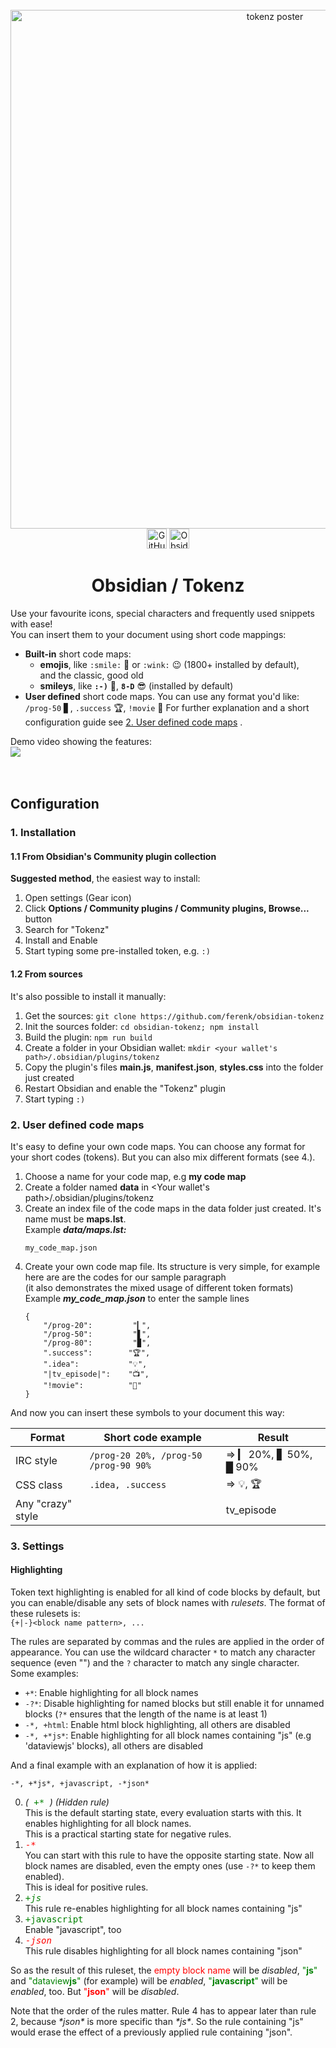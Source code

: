 <head>
  <link rel="canonical" href="https://obsidian-tokenz.ferenk.dev/" />
</head>
<div align="center" class="hide_on_gh-pages">
  <br>
  <a href="https://github.com/ferenk/obsidian-tokenz">
    <img alt="tokenz poster" src="https://ferenk.github.io/obsidian-tokenz/docs/img/tokenz_poster.jpg" width="830">
  </a>
</div>
<div>
</div>
<div style="text-align: center;">
<img alt="GitHub manifest version" src="https://img.shields.io/github/manifest-json/v/ferenk/obsidian-tokenz?style=flat&logo=github" height=32px>
<img alt="Obsidian downloads" src="https://img.shields.io/github/downloads/ferenk/obsidian-tokenz/main.js?style=flat&logo=obsidian" height=32px>
</div>
<div align="center" class="hide_on_gh-pages">
  <h1>Obsidian / Tokenz</h1>
</div>

Use your favourite icons, special characters and frequently used snippets with ease!  
You can insert them to your document using short code mappings:

- **Built-in** short code maps:  
	- **emojis**, like ``:smile:`` 🙂 or ``:wink:`` 😉 (1800+ installed by default),  
		and the classic, good old  
	- **smileys**, like **``:-)``** 🙂, **``8-D``** 😎 (installed by default)
- **User defined** short code maps. You can use any format you'd like:
	``/prog-50``  ▋, ``.success`` 🏆,  ``!movie`` 🎥
	For further explanation and a short configuration guide see [2. User defined code maps](#2-user-defined-code-maps) .  

Demo video showing the features:<br>
<img align="center" src="https://github.com/user-attachments/assets/6e20d9ea-bb23-4082-ba0b-686987a4d989">
<br><br><br>
## Configuration

### 1. Installation
#### 1.1 From Obsidian's Community plugin collection
**Suggested method**, the easiest way to install:
1. Open settings (Gear icon)
2. Click **Options / Community plugins / Community plugins, Browse...** button
3. Search for "Tokenz"
4. Install and Enable
5. Start typing some pre-installed token, e.g. ``:)``
#### 1.2 From sources
It's also possible to install it manually:  
1. Get the sources: ``git clone https://github.com/ferenk/obsidian-tokenz``  
2. Init the sources folder: ``cd obsidian-tokenz; npm install``  
3. Build the plugin: ``npm run build``  
4. Create a folder in your Obsidian wallet: ``mkdir <your wallet's path>/.obsidian/plugins/tokenz``  
5. Copy the plugin's files **main.js**, **manifest.json**, **styles.css** into the folder just created  
6. Restart Obsidian and enable the "Tokenz" plugin  
7. Start typing ``:)``

### 2. User defined code maps
It's easy to define your own code maps. You can choose any format for your short codes (tokens). But you can also mix different formats (see 4.).  
1. Choose a name for your code map, e.g **my code map**  
2. Create a folder named **data** in <Your wallet's path>/.obsidian/plugins/tokenz
3. Create an index file of the code maps in the data folder just created. It's name must be **maps.lst**.  
   Example ***data/maps.lst:***
   ```
   my_code_map.json
   ```
4. Create your own code map file. Its structure is very simple, for example here are are the codes for our sample paragraph<br>(it also demonstrates the mixed usage of different token formats)  
   Example ***my_code_map.json*** to enter the sample lines
   ```
   {
       "/prog-20":         "▎",
       "/prog-50":         "▋",
       "/prog-80":         "▉",
       ".success":        "🏆",
       ".idea":           "💡",
       "|tv_episode|":    "📺",
       "!movie":          "🎥"
   }
   ```

And now you can insert these symbols to your document this way:

| Format            | Short code example                           |   Result               |
| ----------------- | -------------------------------------------- | ---------------------- |
| IRC style         | ``/prog-20 20%, /prog-50 /prog-90 90%``      | => ▎ 20%, ▋ 50%, █ 90% |
| CSS class         | ``.idea, .success``                          | => 💡, 🏆
| Any "crazy" style | <code>|tv_episode|</code>                    | => 📺                  |

### 3. Settings
#### Highlighting
Token text highlighting is enabled for all kind of code blocks by default, but you can enable/disable any sets of block names with *rulesets*.
The format of these rulesets is:<br>
```{+|-}<block name pattern>, ...```

The rules are separated by commas and the rules are applied in the order of appearance.
You can use the wildcard character ``*`` to match any character sequence (even "") and the ``?`` character to match any single character.
Some examples:

- ``+*``: Enable highlighting for all block names
- ``-?*``: Disable highlighting for named blocks but still enable it for unnamed blocks (``?*`` ensures that the length of the name is at least 1)
- ``-*, +html``: Enable html block highlighting, all others are disabled
- ``-*, +*js*``: Enable highlighting for all block names containing "js" (e.g 'dataviewjs' blocks), all others are disabled

And a final example with an explanation of how it is applied:

``-*, +*js*, +javascript, -*json*``

0. <i>(<font color="green"><tt> +* </tt></font>) (Hidden rule)</i><br>This is the default starting state, every evaluation starts with this. It enables highlighting for all block names.<br>This is a practical starting state for negative rules.
1. <font color="red"><tt> -* </tt></font><br>You can start with this rule to have the opposite starting state. Now all block names are disabled, even the empty ones (use ``-?*`` to keep them enabled).<br>
  This is ideal for positive rules.
2. <font color="green"><tt> +*js* </tt></font><br>This rule re-enables highlighting for all block names containing "js"
3. <font color="green"><tt> +javascript </tt></font><br>Enable "javascript", too
4. <font color="red"><tt> -*json* </tt></font><br>This rule disables highlighting for all block names containing "json"

So as the result of this ruleset, the <font color="red">empty block name</font> will be *disabled*, <font color="green">"<b>js</b>"</font> and <font color="green">"dataview<b>js</b>"</font> (for example) will be *enabled*, <font color="green">"<b>javascript</b>"</font> will be *enabled*, too. But <font color="red">"<b>json</b>"</font> will be *disabled*.

Note that the order of the rules matter. Rule 4 has to appear later than rule 2, because *\*json\** is more specific than *\*js\**. So the rule containing "js" would erase the effect of a previously applied rule containing "json".
